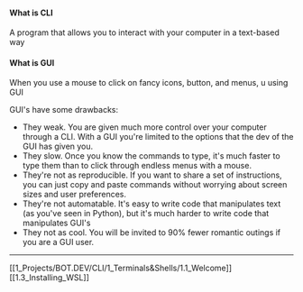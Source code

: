 #### What is CLI
A program that allows you to interact with your computer in a text-based way

#### What is GUI
When you use a mouse to click on fancy icons, button, and menus, u using GUI

GUI's have some drawbacks:
- They weak. You are given much more control over your computer through a CLI. With a GUI you're limited to the options that the dev of the GUI has given you.
- They slow. Once you know the commands to type, it's much faster to type them than to click through endless menus with a mouse.
- They're not as reproducible. If you want to share a set of instructions, you can just copy and paste commands without worrying about screen sizes and user preferences.
- They're not automatable. It's easy to write code that manipulates text (as you've seen in Python), but it's much harder to write code that manipulates GUI's
- They not as cool. You will be invited to 90% fewer romantic outings if you are a GUI user.

---
[[1_Projects/BOT.DEV/CLI/1_Terminals&Shells/1.1_Welcome]]
[[1.3_Installing_WSL]]
